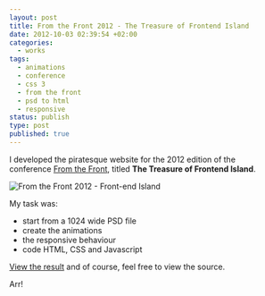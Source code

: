 ```yaml
---
layout: post
title: From the Front 2012 - The Treasure of Frontend Island
date: 2012-10-03 02:39:54 +02:00
categories:
  - works
tags:
  - animations
  - conference
  - css 3
  - from the front
  - psd to html
  - responsive
status: publish
type: post
published: true
---
```


I developed the piratesque website for the 2012 edition of the conference [From the Front](http://2012.fromthefront.it/), titled **The Treasure of Frontend Island**.

![](/assets/post-images/From-the-Front-2012-Front-end-Island.jpg "From the Front 2012 - Front-end Island")

<!--more-->

My task was:

- start from a 1024 wide PSD file
- create the animations
- the responsive behaviour
- code HTML, CSS and Javascript

[View the result](http://2012.fromthefront.it/) and of course, feel free to view the source.

Arr!
